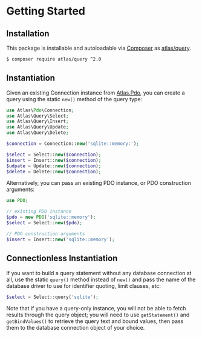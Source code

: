 # Getting Started

## Installation

This package is installable and autoloadable via [Composer](https://getcomposer.org/)
as [atlas/query](https://packagist.org/packages/atlas/query).

```sh
$ composer require atlas/query ^2.0
```

## Instantiation

Given an existing Connection instance from [Atlas.Pdo][], you can create a query
using the static `new()` method of the query type:

```php
use Atlas\Pdo\Connection;
use Atlas\Query\Select;
use Atlas\Query\Insert;
use Atlas\Query\Update;
use Atlas\Query\Delete;

$connection = Connection::new('sqlite::memory:');

$select = Select::new($connection);
$insert = Insert::new($connection);
$udpate = Update::new($connection);
$delete = Delete::new($connection);
```

Alternatively, you can pass an existing PDO instance, or PDO construction arguments:

```php
use PDO;

// existing PDO instance
$pdo = new PDO('sqlite::memory');
$select = Select::new($pdo);

// PDO construction arguments
$insert = Insert::new('sqlite::memory');
```

[Atlas.Pdo]: https://github.com/atlasphp/Atlas.Pdo

## Connectionless Instantiation

If you want to build a query statement without any database connection at all,
use the static `query()` method instead of `new()` and pass the name of the
database driver to use for identifier quoting, limit clauses, etc:

```php
$select = Select::query('sqlite');
```

Note that if you have a query-only instance, you will not be able to fetch
results through the query object; you will need to use `getStatement()` and
`getBindValues()` to retrieve the query text and bound values, then pass them
to the database connection object of your choice.
